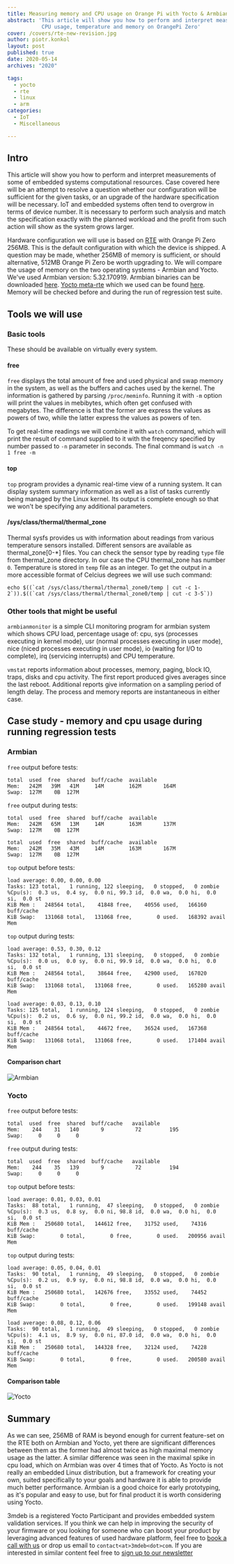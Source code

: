 ```yaml
---
title: Measuring memory and CPU usage on Orange Pi with Yocto & Armbian
abstract: 'This article will show you how to perform and interpret measurements
           CPU usage, temperature and memory on OrangePi Zero'
cover: /covers/rte-new-revision.jpg
author: piotr.konkol
layout: post
published: true
date: 2020-05-14
archives: "2020"

tags:
  - yocto
  - rte
  - linux
  - arm
categories:
  - IoT
  - Miscellaneous

---
```


## Intro

This article will show you how to perform and interpret measurements of some of
embedded systems computational resources. Case covered here will be an attempt
to resolve a question whether our configuration will be sufficient for the given
tasks, or an upgrade of the hardware specification will be necessary. IoT and
embedded systems often tend to overgrow in terms of device number. It is
necessary to perform such analysis and match the specification exactly with the
planned workload and the profit from such action will show as the system grows
larger.

Hardware configuration we will use is based on [RTE](https://3mdeb.com/products/open-source-hardware/rte/)
with Orange Pi Zero 256MB. This is the default configuration with which the device
is shipped. A question may be made, whether 256MB of memory is sufficient, or
should alternative, 512MB Orange Pi Zero be worth upgrading to. We will compare
the usage of memory on the two operating systems - Armbian and Yocto. We've used Armbian
version: 5.32.170919. Armbian binaries can be downloaded [here](https://dl.armbian.com/_old/orangepizero/archive/).
[Yocto meta-rte](https://github.com/3mdeb/meta-rte) which we used can be found
[here](https://cloud.3mdeb.com/index.php/s/myTkar9CgrgKG9m/download).
Memory will be checked before and during the run of regression test suite.

## Tools we will use

### Basic tools

These should be available on virtually every system.

#### free

`free` displays the total amount of free and used physical and swap
memory in the system, as well as the buffers and caches used by  the
kernel.  The information is gathered by parsing `/proc/meminfo`. Running
it with `-m` option will print the values in mebibytes, which often get
confused with megabytes. The difference is that the former are express the
values as powers of two, while the latter express the values as powers of ten.

To get real-time readings we will combine it with `watch` command, which will
print the result of command supplied to it with the freqency specified by
number passed to `-n` parameter in seconds. The final command is
`watch -n 1 free -m`

#### top

`top` program provides a dynamic real-time view of a running system. It can
display system summary information as well as a list of tasks currently
being managed by the Linux kernel. Its output is complete enough so that
we won't be specifying any additional parameters.

#### /sys/class/thermal/thermal_zone

Thermal sysfs provides us with information about readings from various temperature
sensors installed. Different sensors are available as thermal_zone[0-*] files.
You can check the sensor type by reading `type` file from thermal_zone directory.
In our case the CPU thermal_zone has number `0`. Temperature is stored in
`temp` file as an integer.  To get the output in a more accessible format
of Celcius degrees we will use such command:

```
echo $((`cat /sys/class/thermal/thermal_zone0/temp | cut -c 1-2`)).$((`cat /sys/class/thermal/thermal_zone0/temp | cut -c 3-5`))
```

### Other tools that might be useful

`armbianmonitor` is a simple CLI monitoring program for armbian system which
shows CPU load, percentage usage of: cpu, sys (processes executing in kernel
mode), usr (normal processes executing in user mode), nice (niced processes
executing in user mode), io (waiting for I/O to complete), irq (servicing
interrupts) and CPU temperature.

`vmstat` reports information about processes, memory, paging, block IO, traps,
disks and cpu activity. The first report produced gives averages since the last
reboot. Additional reports give information on a sampling period of length
delay. The process and memory reports are instantaneous in either case.

## Case study - memory and cpu usage during running regression tests

### Armbian

`free` output before tests:

```
total  used  free  shared  buff/cache  available
Mem:   242M   39M   41M     14M        162M       164M
Swap:  127M    0B  127M
```

`free` output during tests:

```
total  used  free  shared  buff/cache  available
Mem:   242M   65M   13M     14M        163M       137M
Swap:  127M    0B  127M
```

```
total  used  free  shared  buff/cache  available
Mem:   242M   35M   43M     14M        163M       167M
Swap:  127M    0B  127M
```

`top` output before tests:

```
load average: 0.00, 0.00, 0.00
Tasks: 123 total,   1 running, 122 sleeping,   0 stopped,   0 zombie
%Cpu(s):  0.3 us,  0.4 sy,  0.0 ni, 99.3 id,  0.0 wa,  0.0 hi,  0.0 si,  0.0 st
KiB Mem :   248564 total,    41848 free,    40556 used,   166160 buff/cache
KiB Swap:   131068 total,   131068 free,        0 used.   168392 avail Mem
```

`top` output during tests:

```
load average: 0.53, 0.30, 0.12
Tasks: 132 total,   1 running, 131 sleeping,   0 stopped,   0 zombie
%Cpu(s):  0.0 us,  0.0 sy,  0.0 ni, 99.9 id,  0.0 wa,  0.0 hi,  0.0 si,  0.0 st
KiB Mem :   248564 total,    38644 free,    42900 used,   167020 buff/cache
KiB Swap:   131068 total,   131068 free,        0 used.   165280 avail Mem
```

```
load average: 0.03, 0.13, 0.10
Tasks: 125 total,   1 running, 124 sleeping,   0 stopped,   0 zombie
%Cpu(s):  0.2 us,  0.6 sy,  0.0 ni, 99.2 id,  0.0 wa,  0.0 hi,  0.0 si,  0.0 st
KiB Mem :   248564 total,    44672 free,    36524 used,   167368 buff/cache
KiB Swap:   131068 total,   131068 free,        0 used.   171404 avail Mem
```

#### Comparison chart

![Armbian](/img/Armbian_load&mem_usage_chart.svg)

### Yocto
`free` output before tests:

```
total  used  free  shared  buff/cache   available
Mem:    244    31   140       9          72         195
Swap:     0     0     0
```

`free` output during tests:

```
total  used  free  shared  buff/cache   available
Mem:    244    35   139       9          72         194
Swap:     0     0     0
```

`top` output before tests:

```
load average: 0.01, 0.03, 0.01
Tasks:  88 total,   1 running,  47 sleeping,   0 stopped,   0 zombie
%Cpu(s):  0.3 us,  0.8 sy,  0.0 ni, 98.8 id,  0.0 wa,  0.0 hi,  0.0 si,  0.0 st
KiB Mem :   250680 total,   144612 free,    31752 used,    74316 buff/cache
KiB Swap:        0 total,        0 free,        0 used.   200956 avail Mem
```

`top` output during tests:

```
load average: 0.05, 0.04, 0.01
Tasks:  90 total,   1 running,  49 sleeping,   0 stopped,   0 zombie
%Cpu(s):  0.2 us,  0.9 sy,  0.0 ni, 98.8 id,  0.0 wa,  0.0 hi,  0.0 si,  0.0 st
KiB Mem :   250680 total,   142676 free,    33552 used,    74452 buff/cache
KiB Swap:        0 total,        0 free,        0 used.   199148 avail Mem
```

```
load average: 0.08, 0.12, 0.06
Tasks:  90 total,   1 running,  49 sleeping,   0 stopped,   0 zombie
%Cpu(s):  4.1 us,  8.9 sy,  0.0 ni, 87.0 id,  0.0 wa,  0.0 hi,  0.0 si,  0.0 st
KiB Mem :   250680 total,   144328 free,    32124 used,    74228 buff/cache
KiB Swap:        0 total,        0 free,        0 used.   200580 avail Mem
```

#### Comparison table

![Yocto](/img/Yocto_load&mem_usage_chart.svg)

## Summary
As we can see, 256MB of RAM is beyond enough for current feature-set on the
RTE both on Armbian and Yocto, yet there are significant differences between
them as the former had almost twice as high maximal memory usage as the latter.
A similar difference was seen in the maximal spike in cpu load, which on Armbian
was over 4 times that of Yocto. As Yocto is not really an embedded Linux
distribution, but a framework for creating your own, suited specifically to
your goals and hardware it is able to provide much better performance. Armbian
is a good choice for early prototyping, as it's popular and easy to use, but
for final product it is worth considering using Yocto.

3mdeb is a registered Yocto Participant and provides embedded system validation
services.
If you think we can help in improving the security of your firmware or you
looking for someone who can boost your product by leveraging advanced features
of used hardware platform, feel free to [book a call with us](https://calendly.com/3mdeb/consulting-remote-meeting)
or drop us email to `contact<at>3mdeb<dot>com`. If you are interested in similar
content feel free to [sign up to our newsletter](http://eepurl.com/doF8GX)
